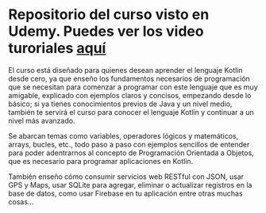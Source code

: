 # Repositorio del curso visto en Udemy. Puedes ver los video turoriales <a href="https://www.udemy.com/aprende-android-kotlin-desde-cero">aquí</a>
El curso está diseñado para quienes desean aprender el lenguaje Kotlin desde cero, ya que enseño los fundamentos necesarios de programación que se necesitan para comenzar a programar con este lenguaje que es muy amigable, explicado con ejemplos claros y concisos, empezando desde lo básico; si ya tienes conocimientos previos de Java y un nivel medio, también te servirá el curso para conocer el lenguaje Kotlin y continuar a un nivel más avanzado.

Se abarcan temas como variables, operadores lógicos y matemáticos, arrays, bucles, etc., todo paso a paso con ejemplos sencillos de entender para poder adentrarnos al concepto de Programación Orientada a Objetos, que es necesario para programar aplicaciones en Kotlin. 

También enseño cómo consumir servicios web RESTful con JSON, usar GPS y Maps, usar SQLite para agregar, eliminar o actualizar registros en la base de datos, como usar Firebase en tu aplicación entre otras muchas cosas...
